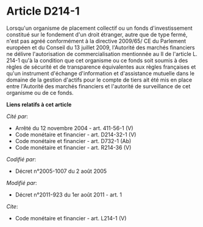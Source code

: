 # Article D214-1

Lorsqu'un organisme de placement collectif ou un fonds d'investissement constitué sur le fondement d'un droit étranger, autre
que de type fermé, n'est pas agréé conformément à la directive 2009/65/ CE du Parlement européen et du Conseil du 13 juillet
2009, l'Autorité des marchés financiers ne délivre l'autorisation de commercialisation mentionnée au II de l'article L. 214-1
qu'à la condition que cet organisme ou ce fonds soit soumis à des règles de sécurité et de transparence équivalentes aux
règles françaises et qu'un instrument d'échange d'information et d'assistance mutuelle dans le domaine de la gestion d'actifs
pour le compte de tiers ait été mis en place entre l'Autorité des marchés financiers et l'autorité de surveillance de cet
organisme ou de ce fonds.

**Liens relatifs à cet article**

_Cité par_:

  - Arrêté du 12 novembre 2004 - art. 411-56-1 (V)
  - Code monétaire et financier - art. D214-32-1 (V)
  - Code monétaire et financier - art. D732-1 (Ab)
  - Code monétaire et financier - art. R214-36 (V)

_Codifié par_:

  - Décret n°2005-1007 du 2 août 2005

_Modifié par_:

  - Décret n°2011-923 du 1er août 2011 - art. 1

_Cite_:

  - Code monétaire et financier - art. L214-1 (V)
